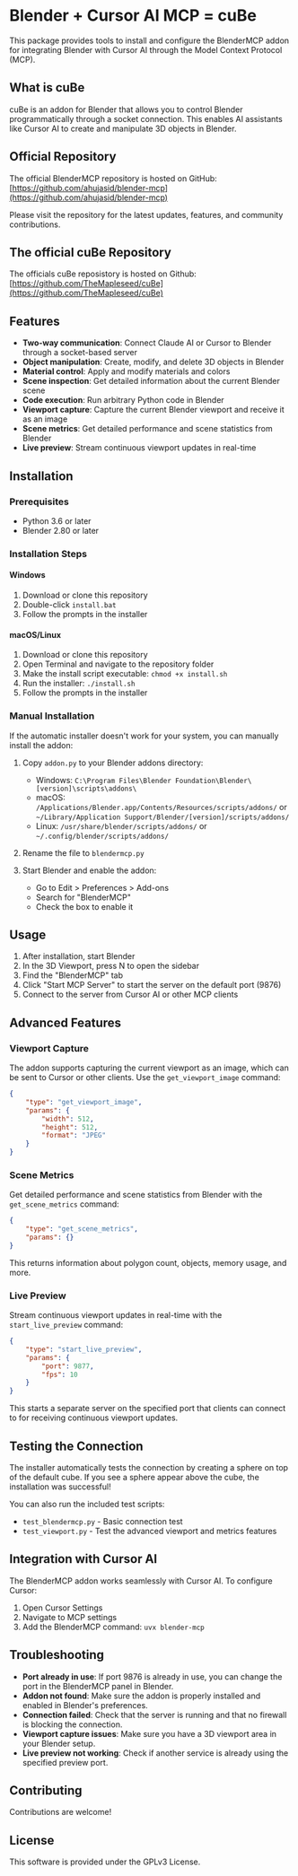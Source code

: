 # Blender + Cursor AI MCP = cuBe

This package provides tools to install and configure the BlenderMCP addon for integrating Blender with Cursor AI through the Model Context Protocol (MCP).

## What is cuBe
cuBe is an addon for Blender that allows you to control Blender programmatically through a socket connection. This enables AI assistants like Cursor AI to create and manipulate 3D objects in Blender.

## Official Repository

The official BlenderMCP repository is hosted on GitHub:
[https://github.com/ahujasid/blender-mcp](https://github.com/ahujasid/blender-mcp)

Please visit the repository for the latest updates, features, and community contributions.

## The official cuBe Repository

The officials cuBe reposistory is hosted on 
Github:
[https://github.com/TheMapleseed/cuBe](https://github.com/TheMapleseed/cuBe)

## Features

- **Two-way communication**: Connect Claude AI or Cursor to Blender through a socket-based server
- **Object manipulation**: Create, modify, and delete 3D objects in Blender
- **Material control**: Apply and modify materials and colors
- **Scene inspection**: Get detailed information about the current Blender scene
- **Code execution**: Run arbitrary Python code in Blender
- **Viewport capture**: Capture the current Blender viewport and receive it as an image
- **Scene metrics**: Get detailed performance and scene statistics from Blender
- **Live preview**: Stream continuous viewport updates in real-time

## Installation

### Prerequisites

- Python 3.6 or later
- Blender 2.80 or later

### Installation Steps

#### Windows

1. Download or clone this repository
2. Double-click `install.bat`
3. Follow the prompts in the installer

#### macOS/Linux

1. Download or clone this repository
2. Open Terminal and navigate to the repository folder
3. Make the install script executable: `chmod +x install.sh`
4. Run the installer: `./install.sh`
5. Follow the prompts in the installer

### Manual Installation

If the automatic installer doesn't work for your system, you can manually install the addon:

1. Copy `addon.py` to your Blender addons directory:
   - Windows: `C:\Program Files\Blender Foundation\Blender\[version]\scripts\addons\`
   - macOS: `/Applications/Blender.app/Contents/Resources/scripts/addons/` or `~/Library/Application Support/Blender/[version]/scripts/addons/`
   - Linux: `/usr/share/blender/scripts/addons/` or `~/.config/blender/scripts/addons/`

2. Rename the file to `blendermcp.py`

3. Start Blender and enable the addon:
   - Go to Edit > Preferences > Add-ons
   - Search for "BlenderMCP"
   - Check the box to enable it

## Usage

1. After installation, start Blender
2. In the 3D Viewport, press N to open the sidebar
3. Find the "BlenderMCP" tab
4. Click "Start MCP Server" to start the server on the default port (9876)
5. Connect to the server from Cursor AI or other MCP clients

## Advanced Features

### Viewport Capture

The addon supports capturing the current viewport as an image, which can be sent to Cursor or other clients. Use the `get_viewport_image` command:

```json
{
    "type": "get_viewport_image",
    "params": {
        "width": 512,
        "height": 512,
        "format": "JPEG"
    }
}
```

### Scene Metrics

Get detailed performance and scene statistics from Blender with the `get_scene_metrics` command:

```json
{
    "type": "get_scene_metrics",
    "params": {}
}
```

This returns information about polygon count, objects, memory usage, and more.

### Live Preview

Stream continuous viewport updates in real-time with the `start_live_preview` command:

```json
{
    "type": "start_live_preview",
    "params": {
        "port": 9877,
        "fps": 10
    }
}
```

This starts a separate server on the specified port that clients can connect to for receiving continuous viewport updates.

## Testing the Connection

The installer automatically tests the connection by creating a sphere on top of the default cube. If you see a sphere appear above the cube, the installation was successful!

You can also run the included test scripts:

- `test_blendermcp.py` - Basic connection test
- `test_viewport.py` - Test the advanced viewport and metrics features

## Integration with Cursor AI

The BlenderMCP addon works seamlessly with Cursor AI. To configure Cursor:

1. Open Cursor Settings
2. Navigate to MCP settings
3. Add the BlenderMCP command: `uvx blender-mcp`

## Troubleshooting

- **Port already in use**: If port 9876 is already in use, you can change the port in the BlenderMCP panel in Blender.
- **Addon not found**: Make sure the addon is properly installed and enabled in Blender's preferences.
- **Connection failed**: Check that the server is running and that no firewall is blocking the connection.
- **Viewport capture issues**: Make sure you have a 3D viewport area in your Blender setup.
- **Live preview not working**: Check if another service is already using the specified preview port.

## Contributing

Contributions are welcome!

## License

This software is provided under the GPLv3 License. 
